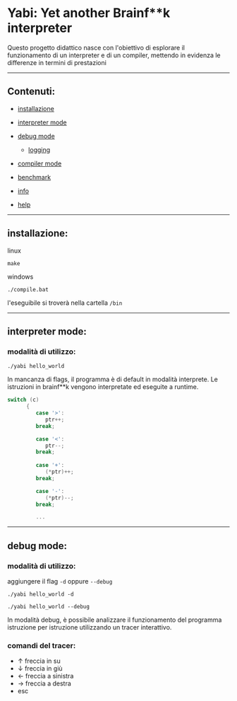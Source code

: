 # Yabi: Yet another Brainf**k interpreter
Questo progetto didattico nasce con l'obiettivo di esplorare il funzionamento di un interpreter e di un compiler, mettendo in evidenza le differenze in termini di prestazioni

---
## Contenuti:
* [installazione](#installazione)
* [interpreter mode](#interpreter)
* [debug mode](debug)
   * [logging](logging)

* [compiler mode](compiler)

* [benchmark](benchmark)
* [info](info)
* [help](help)

---

## installazione:
linux
```
make 
```
windows
```
./compile.bat
```
l'eseguibile si troverà nella cartella `/bin`

---

## <a id=interpreter></a> interpreter mode:

### modalità di utilizzo:
```
./yabi hello_world
```


In mancanza di flags, il programma è di default in modalità interprete. Le istruzioni in brainf**k vengono interpretate ed eseguite a runtime.
```c
switch (c)
      {
         case '>':
            ptr++;
         break;

         case '<':
            ptr--;
         break;
      
         case '+':
            (*ptr)++;
         break;

         case '-':
            (*ptr)--;
         break;

         ...
```
---
## <a id=debug></a> debug mode:
### modalità di utilizzo:
aggiungere il flag `-d` oppure `--debug`
```
./yabi hello_world -d
```
```
./yabi hello_world --debug
```
In modalità debug, è possibile analizzare il funzionamento del programma istruzione per istruzione utilizzando un tracer interattivo. 
### comandi del tracer:
* ↑ freccia in su
* ↓ freccia in giù
* ← freccia a sinistra
* → freccia a destra
* esc
